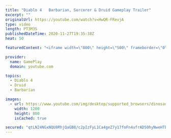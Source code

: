 ```yaml
---
title: "Diablo 4   Barbarian, Sorcerer & Druid Gameplay Trailer"
excerpt: ""
originalUrl: https://youtube.com/watch?v=HwQR-FRevjA
type: video
length: PT3M3S
publishedDateTime: 2020-11-27T19:35:38Z
heat: 50

featuredContent: "<iframe width=\"800\" height=\"500\" frameborder=\"0\" src=\"https://www.youtube.com/embed/HwQR-FRevjA\" allow=\"accelerometer; autoplay; encrypted-media; gyroscope; picture-in-picture\" allowfullscreen></iframe>"

provider:
  name: GamePlay
  domain: youtube.com

topics:
  - Diablo 4
  - Druid
  - Barbarian

images:
  - url: https://www.youtube.com/img/desktop/supported_browsers/dinosaur.png
    width: 1200
    height: 800
    isCached: true

secured: "qtLN24NGxNQU8RhjQaGB8/c2pIzFyL1Ca4geZ7y17foFn4ufrADS0hyNweHTbLmv67uDWVzVLVwB+cyYQswm7nl8TlEP7WEmrz+6JrW5cpe8AF5pA8QX0cTHQBtPByqYpSqUe+/ZHy4LMKXy1EhhWmmGV7yvvHh7Gvvxvz62F6OPyeipKtJ5D6Heh11q+IMzTd7qnMyvlDZExl/yRXkbN92zE5fFRsASpKKIJLR8mI1xinmlIvBFZgl5mPAXTCCoqAYPFLsL1skRXa3C8krYaoPPgBes4eDhTeLf2es5IzJpgAR1EMG9SHwqfbdzqhrFxP4xEvlEZPYlT46gY6DXavofHVtasjnIwhUBGcIwPm0s2t9yZQYeoZp+Z3W/IuEDVoR2QPF1nPgHnUdLShRv9a6iU0ljulWBSKHHQAoUDu4=;RQVunK4LOHZIhoEQ+nABZg=="
---
```


